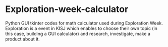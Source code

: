 # Exploration-week-calculator
Python GUI tkinter codes for math calculator used during Exploration Week.
Exploration is a event in KISJ which enables to choose their own topic (in this case, building a GUI calculator) and research, investigate, make a product about it. 
